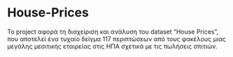 # House-Prices
Το project  αφορά τη διαχείριση και ανάλυση του dataset “House Prices”, που  αποτελεί ένα τυχαίο δείγμα 117 περιπτώσεων από τους φακέλους μιας μεγάλης  μεσιτικής εταιρείας στις ΗΠΑ σχετικά με τις πωλήσεις σπιτιών. 
